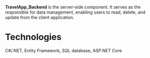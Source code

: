 **TravelApp_Backend** is the server-side component. It serves as the responsible for data management, enabling users to read, delete, and update from the client application.

# Technologies
C#/.NET, 
Entity Framework, 
SQL database, 
ASP.NET Core

